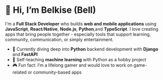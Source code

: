 # 👋 Hi, I’m Belkise (Bell)

I'm a **Full Stack Developer** who builds **web and mobile applications** using **JavaScript**, **React**/**Native**, **Node.js**, **Python**,and **TypeScript**. I love creating apps that bring people together - especially tools that support learning, community, communication, or simply entertainment.

- 🐍 Currently diving deep into **Python** backend development with **Django** and **FastAPI**
- 🤖 Self-teaching **machine learning** with Python as a hobby project
- 🎮 Fun fact: I’m a lifelong gamer and would love to work on game-related or community-based apps  


<!---
bbell2411/bbell2411 is a ✨ special ✨ repository because its `README.md` (this file) appears on your GitHub profile.
You can click the Preview link to take a look at your changes.
--->

